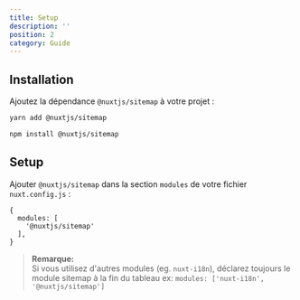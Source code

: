 ```yaml
---
title: Setup
description: ''
position: 2
category: Guide
---
```


## Installation

Ajoutez la dépendance `@nuxtjs/sitemap` à votre projet :

<code-group>
  <code-block label="Yarn" active>

  ```bash
  yarn add @nuxtjs/sitemap
  ```

  </code-block>
  <code-block label="NPM">

  ```bash
  npm install @nuxtjs/sitemap
  ```

  </code-block>
</code-group>

## Setup

Ajouter `@nuxtjs/sitemap` dans la section `modules` de votre fichier `nuxt.config.js` :

```js[nuxt.config.js]
{
  modules: [
    '@nuxtjs/sitemap'
  ],
}
```

> **Remarque:**  
> Si vous utilisez d'autres modules (eg. `nuxt-i18n`), déclarez toujours le module sitemap à la fin du tableau
> ex: `modules: ['nuxt-i18n', '@nuxtjs/sitemap']`
